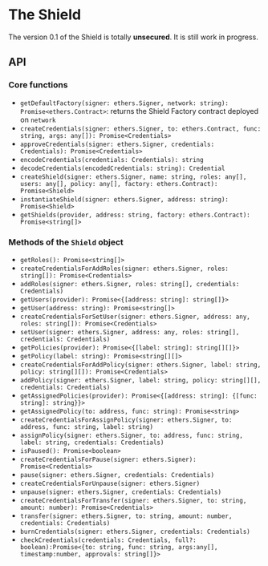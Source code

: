 # The Shield

The version 0.1 of the Shield is totally **unsecured**. It is still work in progress. 

## API

### Core functions

- `getDefaultFactory(signer: ethers.Signer, network: string): Promise<ethers.Contract>`: returns the Shield Factory contract deployed on `network`
- `createCredentials(signer: ethers.Signer, to: ethers.Contract, func: string, args: any[]): Promise<Credentials>`
- `approveCredentials(signer: ethers.Signer, credentials: Credentials): Promise<Credentials>`    
- `encodeCredentials(credentials: Credentials): string`
- `decodeCredentials(encodedCredentials: string): Credential`
- `createShield(signer: ethers.Signer, name: string, roles: any[], users: any[], policy: any[], factory: ethers.Contract): Promise<Shield>`
- `instantiateShield(signer: ethers.Signer, address: string): Promise<Shield>`
- `getShields(provider, address: string, factory: ethers.Contract): Promise<string[]>`    
    
### Methods of the `Shield` object

- `getRoles(): Promise<string[]>`
- `createCredentialsForAddRoles(signer: ethers.Signer, roles: string[]): Promise<Credentials>`
- `addRoles(signer: ethers.Signer, roles: string[], credentials: Credentials)`
- `getUsers(provider): Promise<{[address: string]: string[]}>`
- `getUser(address: string): Promise<string[]>`
- `createCredentialsForSetUser(signer: ethers.Signer, address: any, roles: string[]): Promise<Credentials>`
- `setUser(signer: ethers.Signer, address: any, roles: string[], credentials: Credentials)`
- `getPolicies(provider): Promise<{[label: string]: string[][]}>`
- `getPolicy(label: string): Promise<string[][]>`
- `createCredentialsForAddPolicy(signer: ethers.Signer, label: string, policy: string[][]): Promise<Credentials>`
- `addPolicy(signer: ethers.Signer, label: string, policy: string[][], credentials: Credentials)`
- `getAssignedPolicies(provider): Promise<{[address: string]: {[func: string]: string}}>`
- `getAssignedPolicy(to: address, func: string): Promise<string>`
- `createCredentialsForAssignPolicy(signer: ethers.Signer, to: address, func: string, label: string)`
- `assignPolicy(signer: ethers.Signer, to: address, func: string, label: string, credentials: Credentials)`
- `isPaused(): Promise<boolean>`
- `createCredentialsForPause(signer: ethers.Signer): Promise<Credentials>`
- `pause(signer: ethers.Signer, credentials: Credentials)`
- `createCredentialsForUnpause(signer: ethers.Signer)`
- `unpause(signer: ethers.Signer, credentials: Credentials)`
- `createCredentialsForTransfer(signer: ethers.Signer, to: string, amount: number): Promise<Credentials>`
- `transfer(signer: ethers.Signer, to: string, amount: number, credentials: Credentials)`
- `burnCredentials(signer: ethers.Signer, credentials: Credentials)`
- `checkCredentials(credentials: Credentials, full?: boolean):Promise<{to: string, func: string, args:any[], timestamp:number, approvals: string[]}>`
